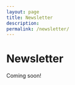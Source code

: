 ```yaml
---
layout: page
title: Newsletter
description:
permalink: /newsletter/
---
```


# Newsletter

Coming soon!